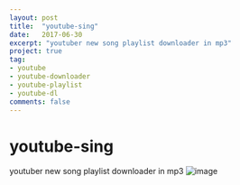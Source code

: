 ```yaml
---
layout: post
title:  "youtube-sing"
date:   2017-06-30
excerpt: "youtuber new song playlist downloader in mp3"
project: true
tag:
- youtube
- youtube-downloader
- youtube-playlist
- youtube-dl
comments: false
---
```

# youtube-sing
youtuber new song playlist downloader in mp3
![image](https://user-images.githubusercontent.com/22680912/27804047-83e0ae18-604a-11e7-8c7b-2015e6c67277.png)
